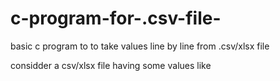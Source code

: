 # c-program-for-.csv-file-
basic c program to to take values line by line from .csv/xlsx file  

considder a csv/xlsx file having some values like 

